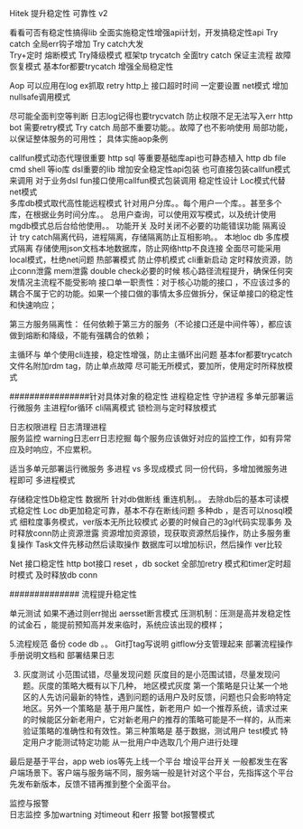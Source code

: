 Hitek 提升稳定性 可靠性 v2



看看可否有稳定性搞得lib
全面实施稳定性增强api计划，开发搞稳定性api
Try catch
全局err钩子增加
Try catch大发  
Try+定时 熔断模式
Try降级模式
框架tp trycatch
全面try catch  保证主流程 故障恢复模式
基本for都要trycatch 增强全局稳定性


Aop 可以应用在log ex抓取 retry http上
接口超时时间 一定要设置  net模式
增加nullsafe调用模式

尽可能全面判空等判断
日志log记得也要trycvatch 防止权限不足无法写入err
http bot 需要retry模式
Try catch 局部不重要功能。。故障了也不影响使用
局部功能，以保证整体服务的可用性；
具体实施aop条例

callfun模式动态代理很重要
http sql 等重要基础库api也可静态植入
http db file cmd shell  等io库 dsl重要的lib 增加安全稳定性api包装
也可直接包装callfun模式来调用
对于业务dsl fun接口使用callfun模式包装调用
稳定性设计
Loc模式代替net模式   
多库db模式取代高性能远程模式
针对用户分库。。每个用户一个库。。甚至多个库，在根据业务时间分库。。
总用户查询，可以使用双写模式，以及统计使用mgdb模式总后台给他使用。。
功能开关  及时关闭不必要的功能错误功能
隔离设计  try catch隔离代码，进程隔离，存储隔离防止互相影响。。
本地loc db 多库模式隔离
存储使用json文档本地数据库，防止网络http不良连接
全面尽可能采用local模式，杜绝net问题
热部署模式  防止停机模式  cli重新启动
定时释放资源，防止conn泄露  mem泄露
double check必要的时候
核心路径流程提升，确保任何突发情况主流程不能受影响
接口单一职责性：对于核心功能的接口
，不应该过多的耦合不属于它的功能。如果一个接口做的事情太多应做拆分，保证单接口的稳定性和快速响应；

第三方服务隔离性：
任何依赖于第三方的服务（不论接口还是中间件等），都应该做到熔断和降级，不能有强耦合的依赖；

主循环与 单个使用cli连接，稳定性增强，防止主循环出问题
基本for都要trycatch
文件名附加rdm tag，防止单点故障
尽可能无所模式，要加所，使用定时所释放模式

################针对具体对象的稳定性
进程稳定性 守护进程 
多单元部署运行微服务
主进程for循环 cli隔离模式
锁检测与定时释放模式

日志权限进程
日志清理进程  
服务监控   warning日志err日志挖掘
每个服务应该做好对应的监控工作，如有异常应及时响应，不应累积。


适当多单元部署运行微服务
多进程 vs 多现成模式
同一份代码，多增加微服务进程即可 多进程模式

存储稳定性Db稳定性 数据所
针对db做断线 重连机制。。
去除db后的基本可读模式稳定性
Loc db更加稳定可靠，基本不存在断线问题
多种db  ，是否可以nosql模式
细粒度事务模式，ver版本无所比较模式
必要的时候自己的3gl代码实现事务
及时释放conn防止资源泄露
资源增加资源锁，现获取资源然后操作，防止多服务重复操作
Task文件先移动然后读取操作
数据库可以增加标识，然后操作 ver比较

Net 接口稳定性
http bot接口 reset   ，db socket
全部加retry 模式和timer定时超时模式
及时释放db conn

############## 流程提升稳定性

单元测试
如果不通过则err抛出  aersset断言模式
压测机制：压测是高并发稳定性的试金石
，能提前预知高并发来临时，系统应该出现的模样；


5.流程规范
备份 code db 。。
Git打tag写说明  gitflow分支管理起来
部署流程操作手册说明文档和
部署结果日志


3. 灰度测试 小范围试错，尽量发现问题
灰度目的是小范围试错，尽量发现问题。灰度的策略大概有以下几种，
地区模式灰度
第一个策略是只让某一个地区的人先访问最新的特性，遇到问题的话用户及时反馈，问题也只会影响特定地区。另外一个策略是
基于用户属性，新老用户
如一个推荐系统，请求过来的时候能区分新老用户，它对新老用户的推荐的策略可能是不一样的，从而来验证策略的准确性和有效性。第三种策略是
基于数据，测试用户 test模式 特定用户才能测试特定功能
从一批用户中选取几个用户进行处理


最后是基于平台，app web ios等先上线一个平台 增设平台开关
一般都发生在客户端场景下。客户端与服务端不同，服务端一般是针对这个平台，先指挥这个平台先发布新版本，反馈不错再推到整个全面平台。

监控与报警  
日志监控
多加wartning 对timeout 和err
报警  bot报警模式
